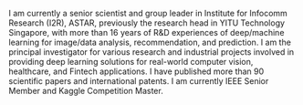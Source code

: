 I am currently a senior scientist and group leader in Institute for Infocomm Research (I2R), ASTAR, previously the research head in YITU Technology Singapore, with more than 16 years of R&D experiences of deep/machine learning for image/data analysis, recommendation, and prediction. I am the principal investigator for various research and industrial projects involved in providing deep learning solutions for real-world computer vision, healthcare, and Fintech applications. I have published more than 90 scientific papers and international patents. I am currently IEEE Senior Member and Kaggle Competition Master.
